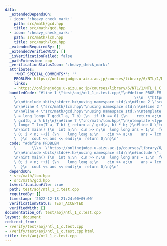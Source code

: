 ```yaml
---
data:
  _extendedDependsOn:
  - icon: ':heavy_check_mark:'
    path: src/math/gcd.hpp
    title: src/math/gcd.hpp
  - icon: ':heavy_check_mark:'
    path: src/math/lcm.hpp
    title: src/math/lcm.hpp
  _extendedRequiredBy: []
  _extendedVerifiedWith: []
  _isVerificationFailed: false
  _pathExtension: cpp
  _verificationStatusIcon: ':heavy_check_mark:'
  attributes:
    '*NOT_SPECIAL_COMMENTS*': ''
    PROBLEM: https://onlinejudge.u-aizu.ac.jp/courses/library/6/NTL/1/NTL_1_C
    links:
    - https://onlinejudge.u-aizu.ac.jp/courses/library/6/NTL/1/NTL_1_C
  bundledCode: "#line 1 \"test/aoj/ntl_1_c.test.cpp\"\n#define PROBLEM           \
    \                                                     \\\n  \"https://onlinejudge.u-aizu.ac.jp/courses/library/6/NTL/1/NTL_1_C\"\
    \n\n#include <bits/stdc++.h>\nusing namespace std;\n\n#line 2 \"src/math/lcm.hpp\"\
    \n\n#line 4 \"src/math/lcm.hpp\"\nusing namespace std;\n\n#line 2 \"src/math/gcd.hpp\"\
    \n\n#line 4 \"src/math/gcd.hpp\"\nusing namespace std;\n\ntemplate <typename T\
    \ = long long> T gcd(T a, T b) {\n  if (b == 0) {\n    return a;\n  }\n  return\
    \ gcd(b, a % b);\n}\n#line 7 \"src/math/lcm.hpp\"\n\ntemplate <typename T = long\
    \ long> T lcm(T a, T b) { return a / gcd(a, b) * b; }\n#line 8 \"test/aoj/ntl_1_c.test.cpp\"\
    \n\nint main() {\n  int n;\n  cin >> n;\n  long long ans = 1;\n  for (int i =\
    \ 0; i < n; ++i) {\n    long long a;\n    cin >> a;\n    ans = lcm(ans, a);\n\
    \  }\n  cout << ans << endl;\n  return 0;\n}\n"
  code: "#define PROBLEM                                                         \
    \       \\\n  \"https://onlinejudge.u-aizu.ac.jp/courses/library/6/NTL/1/NTL_1_C\"\
    \n\n#include <bits/stdc++.h>\nusing namespace std;\n\n#include \"../../src/math/lcm.hpp\"\
    \n\nint main() {\n  int n;\n  cin >> n;\n  long long ans = 1;\n  for (int i =\
    \ 0; i < n; ++i) {\n    long long a;\n    cin >> a;\n    ans = lcm(ans, a);\n\
    \  }\n  cout << ans << endl;\n  return 0;\n}\n"
  dependsOn:
  - src/math/lcm.hpp
  - src/math/gcd.hpp
  isVerificationFile: true
  path: test/aoj/ntl_1_c.test.cpp
  requiredBy: []
  timestamp: '2022-12-18 21:24:00+09:00'
  verificationStatus: TEST_ACCEPTED
  verifiedWith: []
documentation_of: test/aoj/ntl_1_c.test.cpp
layout: document
redirect_from:
- /verify/test/aoj/ntl_1_c.test.cpp
- /verify/test/aoj/ntl_1_c.test.cpp.html
title: test/aoj/ntl_1_c.test.cpp
---
```


